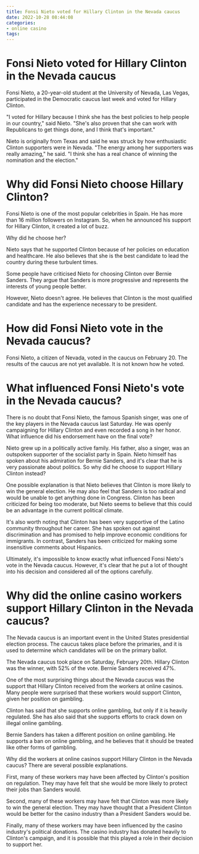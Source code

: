 ```yaml
---
title: Fonsi Nieto voted for Hillary Clinton in the Nevada caucus
date: 2022-10-28 08:44:08
categories:
- online casino
tags:
---
```



#  Fonsi Nieto voted for Hillary Clinton in the Nevada caucus

Fonsi Nieto, a 20-year-old student at the University of Nevada, Las Vegas, participated in the Democratic caucus last week and voted for Hillary Clinton.

"I voted for Hillary because I think she has the best policies to help people in our country," said Nieto. "She's also proven that she can work with Republicans to get things done, and I think that's important."

Nieto is originally from Texas and said he was struck by how enthusiastic Clinton supporters were in Nevada. "The energy among her supporters was really amazing," he said. "I think she has a real chance of winning the nomination and the election."

#  Why did Fonsi Nieto choose Hillary Clinton?

Fonsi Nieto is one of the most popular celebrities in Spain. He has more than 16 million followers on Instagram. So, when he announced his support for Hillary Clinton, it created a lot of buzz.

Why did he choose her?

Nieto says that he supported Clinton because of her policies on education and healthcare. He also believes that she is the best candidate to lead the country during these turbulent times.

Some people have criticised Nieto for choosing Clinton over Bernie Sanders. They argue that Sanders is more progressive and represents the interests of young people better.

However, Nieto doesn't agree. He believes that Clinton is the most qualified candidate and has the experience necessary to be president.

#  How did Fonsi Nieto vote in the Nevada caucus?

Fonsi Nieto, a citizen of Nevada, voted in the caucus on February 20. The results of the caucus are not yet available. It is not known how he voted.

#  What influenced Fonsi Nieto's vote in the Nevada caucus?

There is no doubt that Fonsi Nieto, the famous Spanish singer, was one of the key players in the Nevada caucus last Saturday. He was openly campaigning for Hillary Clinton and even recorded a song in her honor. What influence did his endorsement have on the final vote?

Nieto grew up in a politically active family. His father, also a singer, was an outspoken supporter of the socialist party in Spain. Nieto himself has spoken about his admiration for Bernie Sanders, and it's clear that he is very passionate about politics. So why did he choose to support Hillary Clinton instead?

One possible explanation is that Nieto believes that Clinton is more likely to win the general election. He may also feel that Sanders is too radical and would be unable to get anything done in Congress. Clinton has been criticized for being too moderate, but Nieto seems to believe that this could be an advantage in the current political climate.

It's also worth noting that Clinton has been very supportive of the Latino community throughout her career. She has spoken out against discrimination and has promised to help improve economic conditions for immigrants. In contrast, Sanders has been criticized for making some insensitive comments about Hispanics.

Ultimately, it's impossible to know exactly what influenced Fonsi Nieto's vote in the Nevada caucus. However, it's clear that he put a lot of thought into his decision and considered all of the options carefully.

#  Why did the online casino workers support Hillary Clinton in the Nevada caucus?

The Nevada caucus is an important event in the United States presidential election process. The caucus takes place before the primaries, and it is used to determine which candidates will be on the primary ballot.

The Nevada caucus took place on Saturday, February 20th. Hillary Clinton was the winner, with 52% of the vote. Bernie Sanders received 47%.

One of the most surprising things about the Nevada caucus was the support that Hillary Clinton received from the workers at online casinos. Many people were surprised that these workers would support Clinton, given her position on gambling.

Clinton has said that she supports online gambling, but only if it is heavily regulated. She has also said that she supports efforts to crack down on illegal online gambling.

Bernie Sanders has taken a different position on online gambling. He supports a ban on online gambling, and he believes that it should be treated like other forms of gambling.

Why did the workers at online casinos support Hillary Clinton in the Nevada caucus? There are several possible explanations.

First, many of these workers may have been affected by Clinton's position on regulation. They may have felt that she would be more likely to protect their jobs than Sanders would.

Second, many of these workers may have felt that Clinton was more likely to win the general election. They may have thought that a President Clinton would be better for the casino industry than a President Sanders would be.

Finally, many of these workers may have been influenced by the casino industry's political donations. The casino industry has donated heavily to Clinton's campaign, and it is possible that this played a role in their decision to support her.